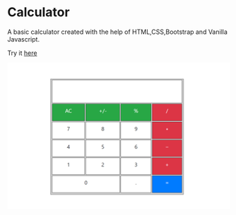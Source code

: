 # Calculator
A basic calculator created with the help of HTML,CSS,Bootstrap and Vanilla Javascript.

Try it [here](https://abid522.github.io/Calculator/)

![demo](/calculator.png)
